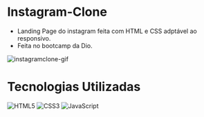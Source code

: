 # Instagram-Clone
- Landing Page do instagram feita com HTML e CSS adptável ao responsivo.
- Feita no bootcamp da Dio.

![instagramclone-gif](https://user-images.githubusercontent.com/91050670/169670701-c026857d-8312-47b2-a08a-afca4866ab0e.gif)

# Tecnologias Utilizadas
<img alt="HTML5" src="https://img.shields.io/badge/html5%20-%23E34F26.svg?&style=for-the-badge&logo=html5&logoColor=white"/> <img alt="CSS3" src="https://img.shields.io/badge/css3%20-%231572B6.svg?&style=for-the-badge&logo=css3&logoColor=white"/> <img alt="JavaScript" src="https://img.shields.io/badge/javascript%20-%23323330.svg?&style=for-the-badge&logo=javascript&logoColor=%23F7DF1E"/>
